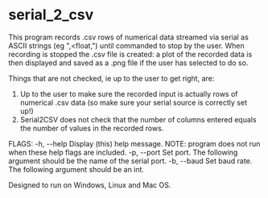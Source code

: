 # serial_2_csv

This program records .csv rows of numerical data streamed via serial as ASCII
strings (eg "<float>,<float,<float>") until commanded to stop by the user.
When recording is stopped the .csv file is created: a plot of the recorded data
is then displayed and saved as a .png file if the user has selected to do so.

Things that are not checked, ie up to the user to get right, are:

1) Up to the user to make sure the recorded input is actually rows of numerical
    .csv data (so make sure your serial source is correctly set up!)
2) Serial2CSV does not check that the number of columns entered equals the number
    of values in the recorded rows.

FLAGS:
-h, --help    Display (this) help message. NOTE: program does not run when
               these help flags are included.
-p, --port    Set port. The following argument should be the name of the
               serial port.
-b, --baud    Set baud rate. The following argument should be an int.

Designed to run on Windows, Linux and Mac OS.
